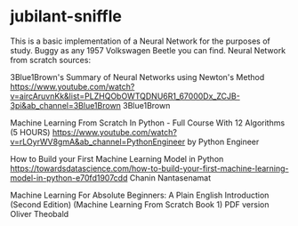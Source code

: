 # jubilant-sniffle
This is a basic implementation of a Neural Network for the purposes of study. Buggy as any 1957 Volkswagen Beetle you can find. 
Neural Network from scratch sources:

3Blue1Brown's Summary of Neural Networks using Newton's Method
https://www.youtube.com/watch?v=aircAruvnKk&list=PLZHQObOWTQDNU6R1_67000Dx_ZCJB-3pi&ab_channel=3Blue1Brown
3Blue1Brown

Machine Learning From Scratch In Python - Full Course With 12 Algorithms (5 HOURS)
https://www.youtube.com/watch?v=rLOyrWV8gmA&ab_channel=PythonEngineer
by Python Engineer

How to Build your First Machine Learning Model in Python
https://towardsdatascience.com/how-to-build-your-first-machine-learning-model-in-python-e70fd1907cdd
Chanin Nantasenamat

Machine Learning For Absolute Beginners: A Plain English Introduction (Second Edition) (Machine Learning From Scratch Book 1)
PDF version
Oliver Theobald
